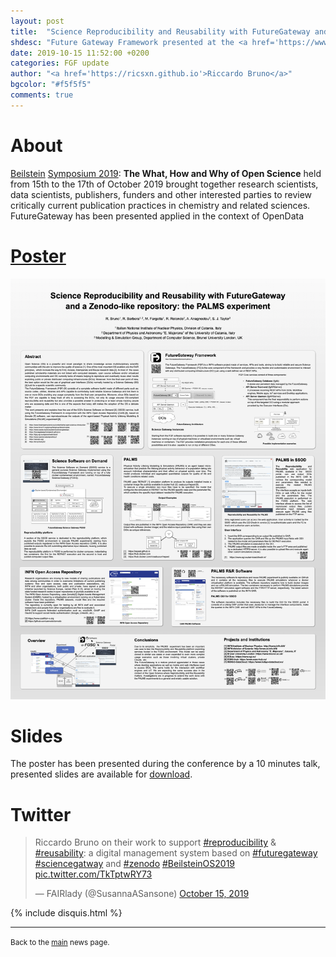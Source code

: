 ```yaml
---
layout: post
title:  "Science Reproducibility and Reusability with FutureGateway and a Zenodo-like repository: the PALMS experiment"
shdesc: "Future Gateway Framework presented at the <a href='https://www.beilstein-institut.de'>Beilstein</a> <a href='https://www.beilstein-institut.de/en/symposia/open-science'>Open Science Symposium 2019</a> as poster plus 10' presentation titled: &#34;Science Reproducibility and Reusability with FutureGateway and a Zenodo-like repository: the PALMS experiment&#34;."
date: 2019-10-15 11:52:00 +0200
categories: FGF update
author: "<a href='https://ricsxn.github.io'>Riccardo Bruno</a>"
bgcolor: "#f5f5f5"
comments: true
---
```


# About
[Beilstein][BEILSTEIN] [Symposium 2019][OSSYMP19]: **The What, How and Why of Open Science** held from 15th to the 17th of October 2019 brought together research scientists, data scientists, publishers, funders and other interested parties to review critically current publication practices in chemistry and related sciences. FutureGateway has been presented applied in the context of OpenData

# [Poster][POSTER]

![POSTER](/images/OS_Symposium19_Poster.png)


# Slides
The poster has been presented during the conference by a 10 minutes talk, presented slides are available for [download][SLIDES].

# Twitter
<blockquote class="twitter-tweet"><p lang="en" dir="ltr">Riccardo Bruno on their work to support <a href="https://twitter.com/hashtag/reproducibility?src=hash&amp;ref_src=twsrc%5Etfw">#reproducibility</a> &amp; <a href="https://twitter.com/hashtag/reusability?src=hash&amp;ref_src=twsrc%5Etfw">#reusability</a>: a digital management system based on <a href="https://twitter.com/hashtag/futuregateway?src=hash&amp;ref_src=twsrc%5Etfw">#futuregateway</a> <a href="https://twitter.com/hashtag/sciencegatway?src=hash&amp;ref_src=twsrc%5Etfw">#sciencegatway</a> and <a href="https://twitter.com/hashtag/zenodo?src=hash&amp;ref_src=twsrc%5Etfw">#zenodo</a> <a href="https://twitter.com/hashtag/BeilsteinOS2019?src=hash&amp;ref_src=twsrc%5Etfw">#BeilsteinOS2019</a> <a href="https://t.co/TkTptwRY73">pic.twitter.com/TkTptwRY73</a></p>&mdash; FAIRlady (@SusannaASansone) <a href="https://twitter.com/SusannaASansone/status/1184033784246747136?ref_src=twsrc%5Etfw">October 15, 2019</a></blockquote> <script async src="https://platform.twitter.com/widgets.js" charset="utf-8"></script>

{% include disquis.html %}
<hr>
<p><small>Back to the <a href="/news/">main</a> news page.</small></p>


[BEILSTEIN]: https://www.beilstein-institut.de/
[OSSYMP19]: https://www.beilstein-institut.de/en/symposia/open-science
[OSSYMPDOC]: https://www.beilstein-institut.de/files/abstract_book_beilstein_openscience_symposium_2019_online.pdf
[POSTER]: /media/OS_Symposium19_Poster.pdf
[SLIDES]: /media/OS_Symposium19_Slides4presentation.pdf
[REPRCRYSIS]: https://www.nature.com/news/1-500-scientists-lift-the-lid-on-reproducibility-1.19970
